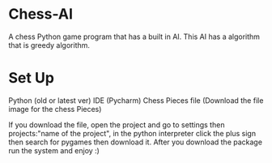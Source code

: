 # Chess-AI
A chess Python game program that has a built in AI. This AI has a algorithm that is greedy algorithm.

# Set Up
Python (old or latest ver)
IDE (Pycharm)
Chess Pieces file (Download the file image for the chess Pieces)

If you download the file, open the project and go to settings then projects:"name of the project", in the python interpreter click the plus sign then search for 
pygames then download it. After you download the package run the system and enjoy :)
